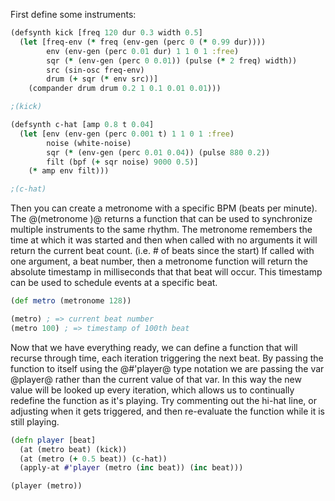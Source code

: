First define some instruments:

```clj
(defsynth kick [freq 120 dur 0.3 width 0.5]
  (let [freq-env (* freq (env-gen (perc 0 (* 0.99 dur))))
        env (env-gen (perc 0.01 dur) 1 1 0 1 :free)
        sqr (* (env-gen (perc 0 0.01)) (pulse (* 2 freq) width))
        src (sin-osc freq-env)
        drum (+ sqr (* env src))]
    (compander drum drum 0.2 1 0.1 0.01 0.01)))

;(kick)

(defsynth c-hat [amp 0.8 t 0.04]
  (let [env (env-gen (perc 0.001 t) 1 1 0 1 :free)
        noise (white-noise)
        sqr (* (env-gen (perc 0.01 0.04)) (pulse 880 0.2))
        filt (bpf (+ sqr noise) 9000 0.5)]
    (* amp env filt)))

;(c-hat)
```

Then you can create a metronome with a specific BPM (beats per minute).  The @(metronome <bpm>)@ returns a function that can be used to synchronize multiple instruments to the same rhythm.  The metronome remembers the time at which it was started and then when called with no arguments it will return the current beat count.  (i.e. # of beats since the start)  If called with one argument, a beat number, then a metronome function will return the absolute timestamp in milliseconds that that beat will occur.  This timestamp can be used to schedule events at a specific beat.
```clj
(def metro (metronome 128))

(metro) ; => current beat number
(metro 100) ; => timestamp of 100th beat
```

Now that we have everything ready, we can define a function that will recurse through time, each iteration triggering the next beat.  By passing the function to itself using the @#'player@ type notation we are passing the var @player@ rather than the current value of that var.  In this way the new value will be looked up every iteration, which allows us to continually redefine the function as it's playing.  Try commenting out the hi-hat line, or adjusting when it gets triggered, and then re-evaluate the function while it is still playing.

```clj
(defn player [beat]
  (at (metro beat) (kick))
  (at (metro (+ 0.5 beat)) (c-hat))
  (apply-at #'player (metro (inc beat)) (inc beat)))

(player (metro))
```